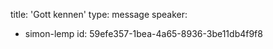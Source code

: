 title: 'Gott kennen'
type: message
speaker:
  - simon-lemp
id: 59efe357-1bea-4a65-8936-3be11db4f9f8
